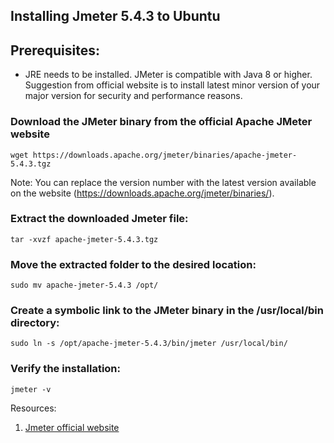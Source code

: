 ## Installing Jmeter 5.4.3 to Ubuntu

## Prerequisites:
- JRE needs to be installed. JMeter is compatible with Java 8 or higher. Suggestion from official website is to install latest minor version of your major version for security and performance reasons.


### Download the JMeter binary from the official Apache JMeter website
```wget https://downloads.apache.org/jmeter/binaries/apache-jmeter-5.4.3.tgz```

Note: You can replace the version number with the latest version available on the website (https://downloads.apache.org/jmeter/binaries/).


### Extract the downloaded Jmeter file:
```tar -xvzf apache-jmeter-5.4.3.tgz```

### Move the extracted folder to the desired location:
```sudo mv apache-jmeter-5.4.3 /opt/```

### Create a symbolic link to the JMeter binary in the /usr/local/bin directory:
```sudo ln -s /opt/apache-jmeter-5.4.3/bin/jmeter /usr/local/bin/```

### Verify the installation:
```jmeter -v```


Resources:
1. [Jmeter official website](https://jmeter.apache.org/index.html)